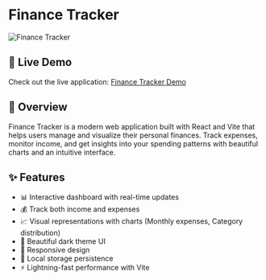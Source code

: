 # Finance Tracker

![Finance Tracker](https://imagekit.io/tools/asset-public-link?detail=%7B%22name%22%3A%22Finance%20Tracker.png%22%2C%22type%22%3A%22image%2Fpng%22%2C%22signedurl_expire%22%3A%222028-02-18T10%3A36%3A14.652Z%22%2C%22signedUrl%22%3A%22https%3A%2F%2Fmedia-hosting.imagekit.io%2F%2Fafeceab2470b41f2%2FFinance%2520Tracker.png%3FExpires%3D1834482975%26Key-Pair-Id%3DK2ZIVPTIP2VGHC%26Signature%3DkXspqtSAWtFL8jp1JqOSDplJi-kBLZqaCuQ-uqs29OH2I0s~w9sQ9-okSeHLNKTm5Q3NtOIkC-iaZedOy~mlqc2nScERu62RQeJvck1l8ydAjMHVU7V0GYIoInGHIYxXyaMX24N21rM1djPTZwdG0qpyfq42uTRAPrEdG99xHKyLtqGrjN8zhS0U8nMAww7-n3IbjTkzn5q~rFGzldoeBch2YJM1OdrvfMRO8e1IgDBhQD0q4kM~JB3AFjrobhpurFvQpEuitWHKr5OTFGab9TRjlWmG0yyjSslu0InNxoULwFzUpEwcMZ~ZeXJURRUQZCVriqhvNvvUklDcY3v4eQ__%22%7D) 

## 🌟 Live Demo

Check out the live application: [Finance Tracker Demo](https://finance-visualizer-six.vercel.app/)

## 🎯 Overview

Finance Tracker is a modern web application built with React and Vite that helps users manage and visualize their personal finances. Track expenses, monitor income, and get insights into your spending patterns with beautiful charts and an intuitive interface.

## ✨ Features

- 📊 Interactive dashboard with real-time updates
- 💰 Track both income and expenses
- 📈 Visual representations with charts (Monthly expenses, Category distribution)
- 🎨 Beautiful dark theme UI
- 📱 Responsive design
- 💾 Local storage persistence
- ⚡ Lightning-fast performance with Vite

